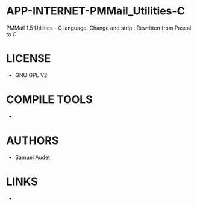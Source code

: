 APP-INTERNET-PMMail_Utilities-C
===============================

PMMail 1.5 Utilities - C language. Change and strip . Rewritten from Pascal to C 


LICENSE
===============
* GNU GPL V2

COMPILE TOOLS
===============
* 

AUTHORS
===============
* Samuel Audet

LINKS
===============
* 
